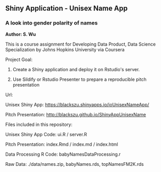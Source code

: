 ## Shiny Application - Unisex Name App
### A look into gender polarity of names

**Author: S. Wu**

This is a course assignment for Developing Data Product, Data Science Specialization by Johns Hopkins University via Coursera

Project Goal:

1. Create a Shiny application and deploy it on Rstudio's server.

2. Use Sildify or Rstudio Presenter to prepare a reproducible pitch presentation

Url: 

Unisex Shiny App: https://blackszu.shinyapps.io/ioUnisexNameApp/

Pitch Presentation: http://blackszu.github.io/ShinyAppUnisexName

Files included in this repository:

Unisex Shiny App Code: ui.R / server.R

Pitch Presentation: index.Rmd / index.md / index.html

Data Processing R Code: babyNamesDataProcessing.r

Raw Data: ./data/names.zip, babyNames.rds, topNamesFM2K.rds
